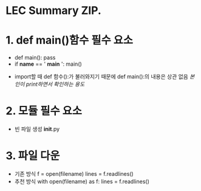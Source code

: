 LEC Summary ZIP.
================

# 1. def main()함수 필수 요소
* def main():
    pass
* if __name__ == ' __main__ ':
    main()

- import할 때 def 함수():가 불러와지기 때문에 def main():의 내용은 상관 없음
*본인이 print하면서 확인하는 용도*

# 2. 모듈 필수 요소
* 빈 파일 생성
   __init__.py 

# 3. 파일 다운
* 기존 방식
f = open(filename)
lines = f.readlines()
* 추천 방식
with open(filename) as f:
    lines = f.readlines()

